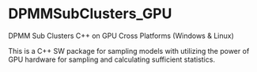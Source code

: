 # DPMMSubClusters_GPU
DPMM Sub Clusters C++ on GPU Cross Platforms (Windows &amp; Linux)

This is a C++ SW package for sampling models with utilizing the power of GPU hardware for sampling and calculating sufficient statistics.
